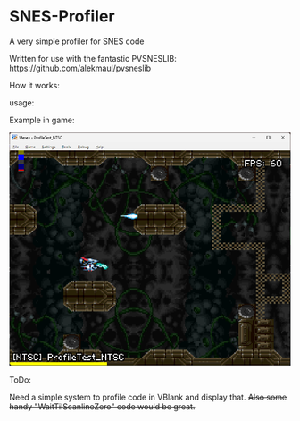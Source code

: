 # SNES-Profiler
A very simple profiler for SNES code

Written for use with the fantastic PVSNESLIB:  https://github.com/alekmaul/pvsneslib

How it works:

usage:

Example in game:

![](./Images/ProfileNTSC.png)

ToDo:

Need a simple system to profile code in VBlank and display that. 
~~Also some handy "WaitTilScanlineZero" code would be great.~~
